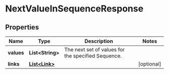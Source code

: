 

# NextValueInSequenceResponse


## Properties

| Name | Type | Description | Notes |
|------------ | ------------- | ------------- | -------------|
|**values** | **List&lt;String&gt;** | The next set of values for the specified Sequence. |  |
|**links** | [**List&lt;Link&gt;**](Link.md) |  |  [optional] |



